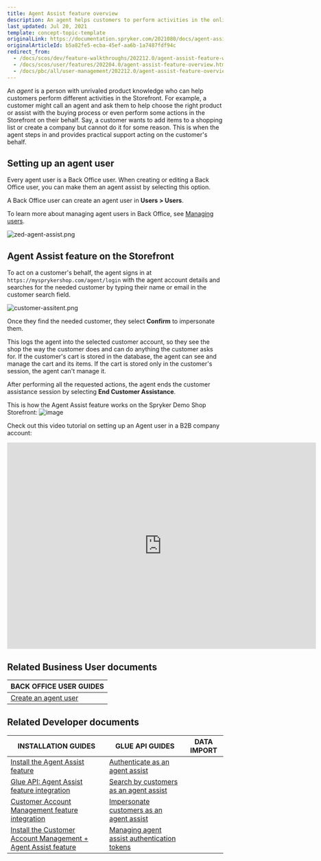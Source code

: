 ```yaml
---
title: Agent Assist feature overview
description: An agent helps customers to perform activities in the online store and provides support by carrying out actions on customer's behalf in the web-shop
last_updated: Jul 20, 2021
template: concept-topic-template
originalLink: https://documentation.spryker.com/2021080/docs/agent-assist-overview
originalArticleId: b5a82fe5-ecba-45ef-aa6b-1a7487fdf94c
redirect_from:
  - /docs/scos/dev/feature-walkthroughs/202212.0/agent-assist-feature-walkthrough.html
  - /docs/scos/user/features/202204.0/agent-assist-feature-overview.html
  - /docs/pbc/all/user-management/202212.0/agent-assist-feature-overview.html
---
```


An *agent* is a person with unrivaled product knowledge who can help customers perform different activities in the Storefront. For example, a customer might call an agent and ask them to help choose the right product or assist with the buying process or even perform some actions in the Storefront on their behalf. Say, a customer wants to add items to a shopping list or create a company but cannot do it for some reason. This is when the agent steps in and provides practical support acting on the customer's behalf.

## Setting up an agent user

Every agent user is a Back Office user. When creating or editing a Back Office user, you can make them an agent assist by selecting this option.

A Back Office user can create an agent user in **Users&nbsp;<span aria-label="and then">></span> Users**.

To learn more about managing agent users in Back Office, see [Managing users](/docs/pbc/all/user-management/{{page.version}}/base-shop/manage-in-the-back-office/manage-users/create-users.html).

![zed-agent-assist.png](https://spryker.s3.eu-central-1.amazonaws.com/docs/Features/Company+Account+Management/Agent+Assist/Agent+Assist+Feature+Overview/zed-agent-assist.png)

## Agent Assist feature on the Storefront

To act on a customer's behalf, the agent signs in at `https://mysprykershop.com/agent/login` with the agent account details and searches for the needed customer by typing their name or email in the customer search field.

![customer-assitent.png](https://spryker.s3.eu-central-1.amazonaws.com/docs/Features/Company+Account+Management/Agent+Assist/Agent+Assist+Feature+Overview/customer-assitent.png)

Once they find the needed customer, they select **Confirm** to impersonate them.

This logs the agent into the selected customer account, so they see the shop the way the customer does and can do anything the customer asks for. If the customer's cart is stored in the database, the agent can see and manage the cart and its items. If the cart is stored only in the customer's session, the agent can't manage it.

After performing all the requested actions, the agent ends the customer assistance session by selecting **End Customer Assistance**.

<!-- ![image](https://spryker.s3.eu-central-1.amazonaws.com/docs/Features/Company+Account+Management/Agent+Assist/Agent+Assist+Feature+Overview/customer-session.png) -->

This is how the Agent Assist feature works on the Spryker Demo Shop Storefront:
![image](https://spryker.s3.eu-central-1.amazonaws.com/docs/Features/Company+Account+Management/Agent+Assist/Agent+Assist+Feature+Overview/shop-guide-managing-agent-account.gif)


Check out this video tutorial on setting up an Agent user in a B2B company account:
<iframe src="https://spryker.wistia.com/medias/5zraqrascy" title="Agent Assist" allowtransparency="true" frameborder="0" scrolling="no" class="wistia_embed" name="wistia_embed" allowfullscreen="0" mozallowfullscreen="0" webkitallowfullscreen="0" oallowfullscreen="0" msallowfullscreen="0" width="720" height="480"></iframe>

## Related Business User documents

|BACK OFFICE USER GUIDES|
|---|
| [Create an agent user](/docs/pbc/all/user-management/{{page.version}}/base-shop/manage-in-the-back-office/manage-users/create-users.html#create-a-user) |

## Related Developer documents

|INSTALLATION GUIDES  |GLUE API GUIDES  |DATA IMPORT  |
|---------|---------|---------|
| [Install the Agent Assist feature](/docs/pbc/all/user-management/{{page.version}}/base-shop/install-and-upgrade/install-the-agent-assist-feature.html)  | [Authenticate as an agent assist](/docs/pbc/all/identity-access-management/{{page.version}}/manage-using-glue-api/glue-api-authenticate-as-an-agent-assist.html)  |
| [Glue API: Agent Assist feature integration](/docs/pbc/all/user-management/{{page.version}}/base-shop/install-and-upgrade/install-the-agent-assist-glue-api.html) | [Search by customers as an agent assist](/docs/pbc/all/user-management/{{page.version}}/base-shop/manage-using-glue-api/glue-api-search-by-customers-as-an-agent-assist.html) |
| [Customer Account Management feature integration](/docs/pbc/all/customer-relationship-management/{{page.version}}/base-shop/install-and-upgrade/install-features/install-the-customer-account-management-feature.html) | [Impersonate customers as an agent assist](/docs/pbc/all/user-management/{{page.version}}/base-shop/manage-using-glue-api/glue-api-impersonate-customers-as-an-agent-assist.html) |
|  [Install the Customer Account Management + Agent Assist feature](/docs/pbc/all/customer-relationship-management/{{page.version}}/base-shop/install-and-upgrade/install-features/install-the-customer-account-management-agent-assist-feature.html) | [Managing agent assist authentication tokens](/docs/pbc/all/identity-access-management/{{page.version}}/manage-using-glue-api/glue-api-manage-agent-assist-authentication-tokens.html)|
